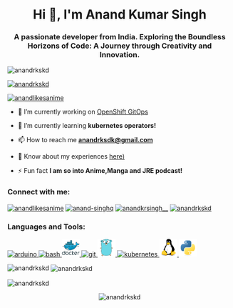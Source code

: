 <h1 align="center">Hi 👋, I'm Anand Kumar Singh</h1>
<h3 align="center">A passionate developer from India. Exploring the Boundless Horizons of Code: A Journey through Creativity and Innovation.</h3>

<p align="left"> <img src="https://komarev.com/ghpvc/?username=anandrkskd&label=Profile%20views&color=0e75b6&style=flat" alt="anandrkskd" /> </p>

<p align="left"> <a href="https://github.com/ryo-ma/github-profile-trophy"><img src="https://github-profile-trophy.vercel.app/?username=anandrkskd" alt="anandrkskd" /></a> </p>

<p align="left"> <a href="https://twitter.com/anandlikesanime" target="blank"><img src="https://img.shields.io/twitter/follow/anandlikesanime?logo=twitter&style=for-the-badge" alt="anandlikesanime" /></a> </p>

- 🔭 I’m currently working on [OpenShift GitOps](https://github.com/redhat-developer/gitops-operator)

- 🌱 I’m currently learning **kubernetes operators!**

- 📫 How to reach me **anandrksdk@gmail.com**

- 📄 Know about my experiences [here)](https://github.com/anandrkskd/anandrkskd/Anand_Kumar_Singh_-_Software_Engineer.pdf)

- ⚡ Fun fact **I am so into Anime,Manga and JRE podcast!**

<h3 align="left">Connect with me:</h3>
<p align="left">
<a href="https://twitter.com/anandlikesanime" target="blank"><img align="center" src="https://raw.githubusercontent.com/rahuldkjain/github-profile-readme-generator/master/src/images/icons/Social/twitter.svg" alt="anandlikesanime" height="30" width="40" /></a>
<a href="https://linkedin.com/in/anand-singhq" target="blank"><img align="center" src="https://raw.githubusercontent.com/rahuldkjain/github-profile-readme-generator/master/src/images/icons/Social/linked-in-alt.svg" alt="anand-singhq" height="30" width="40" /></a>
<a href="https://instagram.com/anandkrsingh__" target="blank"><img align="center" src="https://raw.githubusercontent.com/rahuldkjain/github-profile-readme-generator/master/src/images/icons/Social/instagram.svg" alt="anandkrsingh__" height="30" width="40" /></a>
<a href="https://www.leetcode.com/anandrkskd" target="blank"><img align="center" src="https://raw.githubusercontent.com/rahuldkjain/github-profile-readme-generator/master/src/images/icons/Social/leet-code.svg" alt="anandrkskd" height="30" width="40" /></a>
</p>

<h3 align="left">Languages and Tools:</h3>
<p align="left"> <a href="https://www.arduino.cc/" target="_blank" rel="noreferrer"> <img src="https://cdn.worldvectorlogo.com/logos/arduino-1.svg" alt="arduino" width="40" height="40"/> </a> <a href="https://www.gnu.org/software/bash/" target="_blank" rel="noreferrer"> <img src="https://www.vectorlogo.zone/logos/gnu_bash/gnu_bash-icon.svg" alt="bash" width="40" height="40"/> </a> <a href="https://www.docker.com/" target="_blank" rel="noreferrer"> <img src="https://raw.githubusercontent.com/devicons/devicon/master/icons/docker/docker-original-wordmark.svg" alt="docker" width="40" height="40"/> </a> <a href="https://git-scm.com/" target="_blank" rel="noreferrer"> <img src="https://www.vectorlogo.zone/logos/git-scm/git-scm-icon.svg" alt="git" width="40" height="40"/> </a> <a href="https://golang.org" target="_blank" rel="noreferrer"> <img src="https://raw.githubusercontent.com/devicons/devicon/master/icons/go/go-original.svg" alt="go" width="40" height="40"/> </a> <a href="https://kubernetes.io" target="_blank" rel="noreferrer"> <img src="https://www.vectorlogo.zone/logos/kubernetes/kubernetes-icon.svg" alt="kubernetes" width="40" height="40"/> </a> <a href="https://www.linux.org/" target="_blank" rel="noreferrer"> <img src="https://raw.githubusercontent.com/devicons/devicon/master/icons/linux/linux-original.svg" alt="linux" width="40" height="40"/> </a> <a href="https://www.python.org" target="_blank" rel="noreferrer"> <img src="https://raw.githubusercontent.com/devicons/devicon/master/icons/python/python-original.svg" alt="python" width="40" height="40"/> </a> </p>

<p><img align="left" src="https://github-readme-stats.vercel.app/api/top-langs?username=anandrkskd&show_icons=true&locale=en&layout=compact" alt="anandrkskd" /></p>

<p>&nbsp;<img align="center" src="https://github-readme-stats.vercel.app/api?username=anandrkskd&show_icons=true&locale=en" alt="anandrkskd" /></p>

<p><img align="center" src="https://github-readme-streak-stats.herokuapp.com/?user=anandrkskd&" alt="anandrkskd" /></p>

<p align="center">
  <img src="https://streak-stats.demolab.com?user=anandrkskd&theme=git-dark&hide_border=true&date_format=M%20j%5B%2C%20Y%5D&type=png" alt="anandrkskd">
</p>


